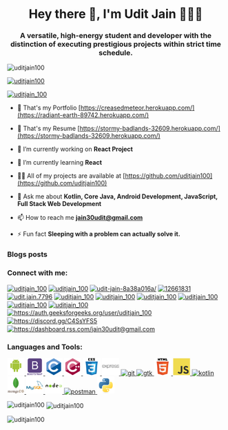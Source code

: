 <h1 align="center">Hey there 👋, I'm Udit Jain 👨🏼‍🦱</h1>
<h3 align="center">A versatile, high-energy student and developer with the distinction of executing prestigious projects within strict time schedule.</h3>

<p align="left"> <img src="https://komarev.com/ghpvc/?username=uditjain100&label=Profile%20views&color=0e75b6&style=flat" alt="uditjain100" /> </p>

<p align="left"> <a href="https://github.com/ryo-ma/github-profile-trophy"><img src="https://github-profile-trophy.vercel.app/?username=uditjain100" alt="uditjain100" /></a> </p>

<p align="left"> <a href="https://twitter.com/uditjain_100" target="blank"><img src="https://img.shields.io/twitter/follow/uditjain_100?logo=twitter&style=for-the-badge" alt="uditjain_100" /></a> </p>

- 👨 That's my Portfolio [https://creasedmeteor.herokuapp.com/](https://radiant-earth-89742.herokuapp.com/)

- 🤵 That's my Resume [https://stormy-badlands-32609.herokuapp.com/](https://stormy-badlands-32609.herokuapp.com/)

- 🔭 I’m currently working on **React Project**

- 🌱 I’m currently learning **React**

- 👨‍💻 All of my projects are available at [https://github.com/uditjain100](https://github.com/uditjain100)

- 💬 Ask me about **Kotlin, Core Java, Android Development, JavaScript, Full Stack Web Development**

- 📫 How to reach me **jain30udit@gmail.com**

- ⚡ Fun fact **Sleeping with a problem can actually solve it.**

### Blogs posts
<!-- BLOG-POST-LIST:START -->
<!-- BLOG-POST-LIST:END -->

<h3 align="left">Connect with me:</h3>
<p align="left">
<a href="https://dev.to/uditjain_100" target="blank"><img align="center" src="https://cdn.jsdelivr.net/npm/simple-icons@3.0.1/icons/dev-dot-to.svg" alt="uditjain_100" height="30" width="40" /></a>
<a href="https://twitter.com/uditjain_100" target="blank"><img align="center" src="https://cdn.jsdelivr.net/npm/simple-icons@3.0.1/icons/twitter.svg" alt="uditjain_100" height="30" width="40" /></a>
<a href="https://linkedin.com/in/udit-jain-8a38a016a/" target="blank"><img align="center" src="https://cdn.jsdelivr.net/npm/simple-icons@3.0.1/icons/linkedin.svg" alt="udit-jain-8a38a016a/" height="30" width="40" /></a>
<a href="https://stackoverflow.com/users/12661831" target="blank"><img align="center" src="https://cdn.jsdelivr.net/npm/simple-icons@3.0.1/icons/stackoverflow.svg" alt="12661831" height="30" width="40" /></a>
<a href="https://fb.com/udit.jain.7796" target="blank"><img align="center" src="https://cdn.jsdelivr.net/npm/simple-icons@3.0.1/icons/facebook.svg" alt="udit.jain.7796" height="30" width="40" /></a>
<a href="https://instagram.com/uditjain_100" target="blank"><img align="center" src="https://cdn.jsdelivr.net/npm/simple-icons@3.0.1/icons/instagram.svg" alt="uditjain_100" height="30" width="40" /></a>
<a href="https://www.codechef.com/users/uditjain_100" target="blank"><img align="center" src="https://cdn.jsdelivr.net/npm/simple-icons@3.1.0/icons/codechef.svg" alt="uditjain_100" height="30" width="40" /></a>
<a href="https://www.hackerrank.com/uditjain_100" target="blank"><img align="center" src="https://cdn.jsdelivr.net/npm/simple-icons@3.0.1/icons/hackerrank.svg" alt="uditjain_100" height="30" width="40" /></a>
<a href="https://codeforces.com/profile/uditjain_100" target="blank"><img align="center" src="https://cdn.jsdelivr.net/npm/simple-icons@3.0.1/icons/codeforces.svg" alt="uditjain_100" height="30" width="40" /></a>
<a href="https://www.leetcode.com/uditjain_100" target="blank"><img align="center" src="https://cdn.jsdelivr.net/npm/simple-icons@3.0.1/icons/leetcode.svg" alt="uditjain_100" height="30" width="40" /></a>
<a href="https://www.hackerearth.com/uditjain_100" target="blank"><img align="center" src="https://cdn.jsdelivr.net/npm/simple-icons@3.0.1/icons/hackerearth.svg" alt="uditjain_100" height="30" width="40" /></a>
<a href="https://auth.geeksforgeeks.org/user/https://auth.geeksforgeeks.org/user/uditjain_100" target="blank"><img align="center" src="https://cdn.jsdelivr.net/npm/simple-icons@3.0.1/icons/geeksforgeeks.svg" alt="https://auth.geeksforgeeks.org/user/uditjain_100" height="30" width="40" /></a>
<a href="https://discord.gg/https://discord.gg/C4SsYFS5" target="blank"><img align="center" src="https://cdn.jsdelivr.net/npm/simple-icons@3.0.1/icons/discord.svg" alt="https://discord.gg/C4SsYFS5" height="30" width="40" /></a>
<a href="/https://dashboard.rss.com/jain30udit@gmail.com" target="blank"><img align="center" src="https://cdn.jsdelivr.net/npm/simple-icons@3.0.1/icons/rss.svg" alt="https://dashboard.rss.com/jain30udit@gmail.com" height="30" width="40" /></a>
</p>

<h3 align="left">Languages and Tools:</h3>
<p align="left"> <a href="https://developer.android.com" target="_blank"> <img src="https://raw.githubusercontent.com/devicons/devicon/master/icons/android/android-original-wordmark.svg" alt="android" width="40" height="40"/> </a> <a href="https://getbootstrap.com" target="_blank"> <img src="https://raw.githubusercontent.com/devicons/devicon/master/icons/bootstrap/bootstrap-plain-wordmark.svg" alt="bootstrap" width="40" height="40"/> </a> <a href="https://www.cprogramming.com/" target="_blank"> <img src="https://raw.githubusercontent.com/devicons/devicon/master/icons/c/c-original.svg" alt="c" width="40" height="40"/> </a> <a href="https://www.w3schools.com/cpp/" target="_blank"> <img src="https://raw.githubusercontent.com/devicons/devicon/master/icons/cplusplus/cplusplus-original.svg" alt="cplusplus" width="40" height="40"/> </a> <a href="https://www.w3schools.com/css/" target="_blank"> <img src="https://raw.githubusercontent.com/devicons/devicon/master/icons/css3/css3-original-wordmark.svg" alt="css3" width="40" height="40"/> </a> <a href="https://expressjs.com" target="_blank"> <img src="https://raw.githubusercontent.com/devicons/devicon/master/icons/express/express-original-wordmark.svg" alt="express" width="40" height="40"/> </a> <a href="https://git-scm.com/" target="_blank"> <img src="https://www.vectorlogo.zone/logos/git-scm/git-scm-icon.svg" alt="git" width="40" height="40"/> </a> <a href="https://www.gtk.org/" target="_blank"> <img src="https://upload.wikimedia.org/wikipedia/commons/7/71/GTK_logo.svg" alt="gtk" width="40" height="40"/> </a> <a href="https://www.w3.org/html/" target="_blank"> <img src="https://raw.githubusercontent.com/devicons/devicon/master/icons/html5/html5-original-wordmark.svg" alt="html5" width="40" height="40"/> </a> <a href="https://developer.mozilla.org/en-US/docs/Web/JavaScript" target="_blank"> <img src="https://raw.githubusercontent.com/devicons/devicon/master/icons/javascript/javascript-original.svg" alt="javascript" width="40" height="40"/> </a> <a href="https://kotlinlang.org" target="_blank"> <img src="https://www.vectorlogo.zone/logos/kotlinlang/kotlinlang-icon.svg" alt="kotlin" width="40" height="40"/> </a> <a href="https://www.mongodb.com/" target="_blank"> <img src="https://raw.githubusercontent.com/devicons/devicon/master/icons/mongodb/mongodb-original-wordmark.svg" alt="mongodb" width="40" height="40"/> </a> <a href="https://www.mysql.com/" target="_blank"> <img src="https://raw.githubusercontent.com/devicons/devicon/master/icons/mysql/mysql-original-wordmark.svg" alt="mysql" width="40" height="40"/> </a> <a href="https://nodejs.org" target="_blank"> <img src="https://raw.githubusercontent.com/devicons/devicon/master/icons/nodejs/nodejs-original-wordmark.svg" alt="nodejs" width="40" height="40"/> </a> <a href="https://postman.com" target="_blank"> <img src="https://www.vectorlogo.zone/logos/getpostman/getpostman-icon.svg" alt="postman" width="40" height="40"/> </a> <a href="https://www.python.org" target="_blank"> <img src="https://raw.githubusercontent.com/devicons/devicon/master/icons/python/python-original.svg" alt="python" width="40" height="40"/> </a> </p>

<p><img align="left" src="https://github-readme-stats.vercel.app/api/top-langs?username=uditjain100&show_icons=true&locale=en&layout=compact" alt="uditjain100" /></p>

<p>&nbsp;<img align="center" src="https://github-readme-stats.vercel.app/api?username=uditjain100&show_icons=true&locale=en" alt="uditjain100" /></p>

<p><img align="center" src="https://github-readme-streak-stats.herokuapp.com/?user=uditjain100&" alt="uditjain100" /></p>

